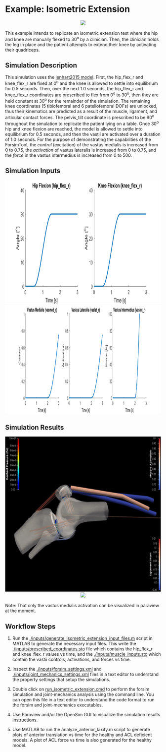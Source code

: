 # Example: Isometric Extension

<p align="center">
  <a href="https://youtu.be/F7LRQARxCpQ?t=60">
<img src="https://img.youtube.com/vi/F7LRQARxCpQ/0.jpg" height="400">
  </a>
</p>

This example intends to replicate an isometric extension test where the hip and knee are manually flexed to 30<sup>o</sup> by a clinician. Then, the clinician holds the leg in place and the patient attempts to extend their knee by activating their quadriceps. 

## Simulation Description
This simulation uses the [lenhart2015 model](../../models/lenhart2015/lenhart2015.osim). First, the hip_flex_r and knee_flex_r are fixed at 0<sup>o</sup> and the knee is allowed to settle into equilibrium for 0.5 seconds. Then, over the next 1.0 seconds, the hip_flex_r and knee_flex_r coordinates are prescribed to flex from 0<sup>o</sup> to 30<sup>o</sup>, then they are held constant at 30<sup>o</sup> for the remainder of the simulation. The remaining knee coordinates (5 tibiofemoral and 6 patellofemoral DOFs) are unlocked, thus their kinematics are predicted as a result of the muscle, ligament, and articular contact forces. The pelvis_tilt coordinate is prescribed to be 90<sup>o</sup> throughout the simulation to replicate the patient lying on a table. Once 30<sup>o</sup> hip and knee flexion are reached, the model is allowed to settle into equilibrium for 0.5 seconds, and then the vastii are activated over a duration of 1.0 seconds. For the purpose of demonstrating the capabilities of the ForsimTool, the *control* (excitation) of the vastus medialis is increased from 0 to 0.75, the *activation* of vastus lateralis is increased from 0 to 0.75, and the *force* in the vastus intermedius is increased from 0 to 500.

## Simulation Inputs
<p align="center">
<img src="./graphics/prescribed_coordinates.png" height="400">
<img src="./graphics/muscle_inputs.png" height="350">
</p>

## Simulation Results
<p align="center">
<img src="./graphics/isometric_extension_sagittal.gif" height="500">
<img src="./graphics/isometric_extension_oblique.gif" height="500">
</p>
Note: That only the vastus medialis activation can be visualized in paraview at the moment. 

## Workflow Steps
1) Run the [./inputs/generate_isometric_extension_input_files.m](inputs/generate_isometric_extension_input_files.m) script in MATLAB to generate the necessary input files. This write the [./inputs/prescribed_coordinates.sto](./inputs/prescribed_coordinates.sto) file which contains the hip_flex_r and knee_flex_r values vs time, and the [./inputs/muscle_inputs.sto](./inputs/muscle_inputs.sto) which contain the vastii controls, activations, and forces vs time. 

2) Inspect the [./inputs/forsim_settings.xml](inputs/forsim_settings.xml) and [./inputs/joint_mechanics_settings.xml](inputs/joint_mechanics_settings.xml) files in a text editor to understand the property settings that setup the simulations.

3) Double click on [run_isometric_extension.cmd](run_isometric_extension.cmd) to perform the forsim simulation and joint-mechanics analysis using the command line. You can open this file in a text editor to understand the code format to run the forsim and joint-mechanics executables.

4) Use Paraview and/or the OpenSim GUI to visualize the simulation results [instructions](../../documentation/visualizing-simulation-results).

5) Use MATLAB to run the analyze_anterior_laxity.m script to generate plots of anterior translation vs time for the healthy and ACL deficient models. A plot of ACL force vs time is also generated for the healthy model.  

